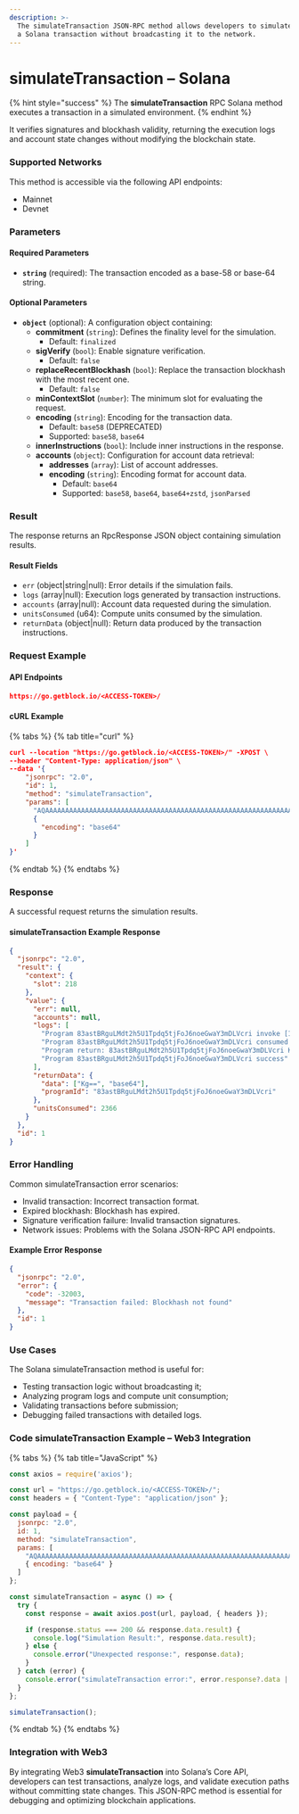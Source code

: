 ```yaml
---
description: >-
  The simulateTransaction JSON-RPC method allows developers to simulate sending
  a Solana transaction without broadcasting it to the network.
---
```


# simulateTransaction – Solana

{% hint style="success" %}
The **simulateTransaction** RPC Solana method executes a transaction in a simulated environment.&#x20;
{% endhint %}

It verifies signatures and blockhash validity, returning the execution logs and account state changes without modifying the blockchain state.

### Supported Networks

This method is accessible via the following API endpoints:

* Mainnet
* Devnet

### Parameters

#### Required Parameters

* **`string`** (required): The transaction encoded as a base-58 or base-64 string.

#### Optional Parameters

* **`object`** (optional): A configuration object containing:
  * **commitment** (`string`): Defines the finality level for the simulation.
    * Default: `finalized`
  * **sigVerify** (`bool`): Enable signature verification.
    * Default: `false`
  * **replaceRecentBlockhash** (`bool`): Replace the transaction blockhash with the most recent one.
    * Default: `false`
  * **minContextSlot** (`number`): The minimum slot for evaluating the request.
  * **encoding** (`string`): Encoding for the transaction data.
    * Default: `base58` (DEPRECATED)
    * Supported: `base58`, `base64`
  * **innerInstructions** (`bool`): Include inner instructions in the response.
  * **accounts** (`object`): Configuration for account data retrieval:
    * **addresses** (`array`): List of account addresses.
    * **encoding** (`string`): Encoding format for account data.
      * Default: `base64`
      * Supported: `base58`, `base64`, `base64+zstd`, `jsonParsed`

### Result

The response returns an RpcResponse JSON object containing simulation results.

#### Result Fields

* `err` (object|string|null): Error details if the simulation fails.
* `logs` (array|null): Execution logs generated by transaction instructions.
* `accounts` (array|null): Account data requested during the simulation.
* `unitsConsumed` (u64): Compute units consumed by the simulation.
* `returnData` (object|null): Return data produced by the transaction instructions.

### Request Example

#### API Endpoints

```json
https://go.getblock.io/<ACCESS-TOKEN>/
```

#### cURL Example

{% tabs %}
{% tab title="curl" %}
```json
curl --location "https://go.getblock.io/<ACCESS-TOKEN>/" -XPOST \
--header "Content-Type: application/json" \
--data '{
    "jsonrpc": "2.0",
    "id": 1,
    "method": "simulateTransaction",
    "params": [
      "AQAAAAAAAAAAAAAAAAAAAAAAAAAAAAAAAAAAAAAAAAAAAAAAAAAAAAAAAAAAAAAAAAAAAAAAAAAAAAAAAAAAAAABAAEDArczbMia1tLmq7zz4DinMNN0pJ1JtLdqIJPUw3YrGCzYAMHBsgN27lcgB6H2WQvFgyZuJYHa46puOQo9yQ8CVQbd9uHXZaGT2cvhRs7reawctIXtX1s3kTqM9YV+/wCp20C7Wj2aiuk5TReAXo+VTVg8QTHjs0UjNMMKCvpzZ+ABAgEBARU=",
      {
        "encoding": "base64"
      }
    ]
}'
```
{% endtab %}
{% endtabs %}

### Response

A successful request returns the simulation results.

#### simulateTransaction Example Response

```json
{
  "jsonrpc": "2.0",
  "result": {
    "context": {
      "slot": 218
    },
    "value": {
      "err": null,
      "accounts": null,
      "logs": [
        "Program 83astBRguLMdt2h5U1Tpdq5tjFoJ6noeGwaY3mDLVcri invoke [1]",
        "Program 83astBRguLMdt2h5U1Tpdq5tjFoJ6noeGwaY3mDLVcri consumed 2366 of 1400000 compute units",
        "Program return: 83astBRguLMdt2h5U1Tpdq5tjFoJ6noeGwaY3mDLVcri KgAAAAAAAAA=",
        "Program 83astBRguLMdt2h5U1Tpdq5tjFoJ6noeGwaY3mDLVcri success"
      ],
      "returnData": {
        "data": ["Kg==", "base64"],
        "programId": "83astBRguLMdt2h5U1Tpdq5tjFoJ6noeGwaY3mDLVcri"
      },
      "unitsConsumed": 2366
    }
  },
  "id": 1
}
```

### Error Handling

Common simulateTransaction error scenarios:

* Invalid transaction: Incorrect transaction format.
* Expired blockhash: Blockhash has expired.
* Signature verification failure: Invalid transaction signatures.
* Network issues: Problems with the Solana JSON-RPC API endpoints.

#### Example Error Response

```json
{
  "jsonrpc": "2.0",
  "error": {
    "code": -32003,
    "message": "Transaction failed: Blockhash not found"
  },
  "id": 1
}
```

### Use Cases

The Solana simulateTransaction method is useful for:

* Testing transaction logic without broadcasting it;
* Analyzing program logs and compute unit consumption;
* Validating transactions before submission;
* Debugging failed transactions with detailed logs.

### Code simulateTransaction Example – Web3 Integration

{% tabs %}
{% tab title="JavaScript" %}
```javascript
const axios = require('axios');

const url = "https://go.getblock.io/<ACCESS-TOKEN>/";
const headers = { "Content-Type": "application/json" };

const payload = {
  jsonrpc: "2.0",
  id: 1,
  method: "simulateTransaction",
  params: [
    "AQAAAAAAAAAAAAAAAAAAAAAAAAAAAAAAAAAAAAAAAAAAAAAAAAAAAAAAAAAAAAAAAAAAAAAAAAAAAAAAAAAAAAABAAEDArczbMia1tLmq7zz4DinMNN0pJ1JtLdqIJPUw3YrGCzYAMHBsgN27lcgB6H2WQvFgyZuJYHa46puOQo9yQ8CVQbd9uHXZaGT2cvhRs7reawctIXtX1s3kTqM9YV+/wCp20C7Wj2aiuk5TReAXo+VTVg8QTHjs0UjNMMKCvpzZ+ABAgEBARU=",
    { encoding: "base64" }
  ]
};

const simulateTransaction = async () => {
  try {
    const response = await axios.post(url, payload, { headers });

    if (response.status === 200 && response.data.result) {
      console.log("Simulation Result:", response.data.result);
    } else {
      console.error("Unexpected response:", response.data);
    }
  } catch (error) {
    console.error("simulateTransaction error:", error.response?.data || error.message);
  }
};

simulateTransaction();

```
{% endtab %}
{% endtabs %}

### Integration with Web3

By integrating Web3 **simulateTransaction** into Solana’s Core API, developers can test transactions, analyze logs, and validate execution paths without committing state changes. This JSON-RPC method is essential for debugging and optimizing blockchain applications.
